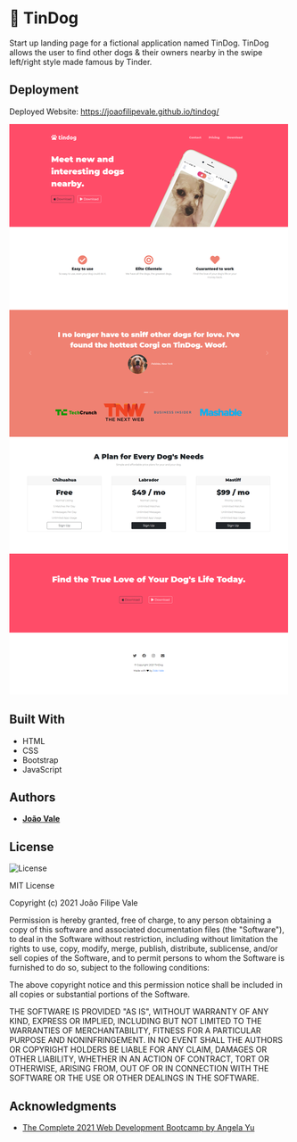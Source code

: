 # 🐶 TinDog

Start up landing page for a fictional application named TinDog. TinDog allows the user to find other dogs & their owners nearby in the swipe left/right style made famous by Tinder.

## Deployment

Deployed Website: https://joaofilipevale.github.io/tindog/

![tindog](./images/TinDog-webpage.png)

## Built With

  * HTML
  * CSS
  * Bootstrap
  * JavaScript

## Authors

  - **[João Vale](https://github.com/JoaoFilipeVale)**


## License

![License](https://img.shields.io/badge/license-MIT%20License-blue.svg)

MIT License

Copyright (c) 2021 João Filipe Vale

Permission is hereby granted, free of charge, to any person obtaining a copy
of this software and associated documentation files (the "Software"), to deal
in the Software without restriction, including without limitation the rights
to use, copy, modify, merge, publish, distribute, sublicense, and/or sell
copies of the Software, and to permit persons to whom the Software is
furnished to do so, subject to the following conditions:

The above copyright notice and this permission notice shall be included in all
copies or substantial portions of the Software.

THE SOFTWARE IS PROVIDED "AS IS", WITHOUT WARRANTY OF ANY KIND, EXPRESS OR
IMPLIED, INCLUDING BUT NOT LIMITED TO THE WARRANTIES OF MERCHANTABILITY,
FITNESS FOR A PARTICULAR PURPOSE AND NONINFRINGEMENT. IN NO EVENT SHALL THE
AUTHORS OR COPYRIGHT HOLDERS BE LIABLE FOR ANY CLAIM, DAMAGES OR OTHER
LIABILITY, WHETHER IN AN ACTION OF CONTRACT, TORT OR OTHERWISE, ARISING FROM,
OUT OF OR IN CONNECTION WITH THE SOFTWARE OR THE USE OR OTHER DEALINGS IN THE
SOFTWARE.

## Acknowledgments

  * [The Complete 2021 Web Development Bootcamp by Angela Yu](https://www.udemy.com/course/the-complete-web-development-bootcamp/)

